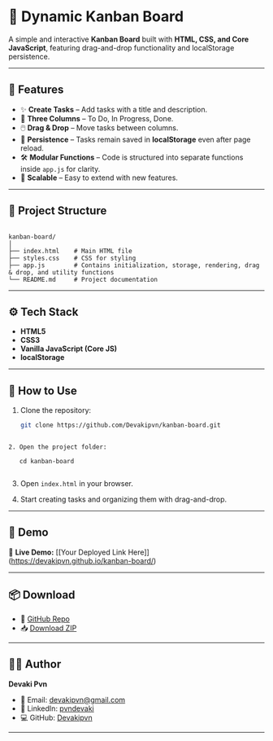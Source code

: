 
# 📝 Dynamic Kanban Board

A simple and interactive **Kanban Board** built with **HTML, CSS, and Core JavaScript**, featuring drag-and-drop functionality and localStorage persistence.  

---

## 🚀 Features

- ✨ **Create Tasks** – Add tasks with a title and description.  
- 📌 **Three Columns** – To Do, In Progress, Done.  
- 🖱️ **Drag & Drop** – Move tasks between columns.  
- 💾 **Persistence** – Tasks remain saved in **localStorage** even after page reload.  
- 🛠️ **Modular Functions** – Code is structured into separate functions inside `app.js` for clarity.  
- 🔄 **Scalable** – Easy to extend with new features.  

---

## 📂 Project Structure

```

kanban-board/
│
├── index.html    # Main HTML file
├── styles.css    # CSS for styling
├── app.js        # Contains initialization, storage, rendering, drag & drop, and utility functions
└── README.md     # Project documentation

````

---

## ⚙️ Tech Stack

- **HTML5**
- **CSS3**
- **Vanilla JavaScript (Core JS)**
- **localStorage**

---

## 📖 How to Use

1. Clone the repository:  
   ```bash
   git clone https://github.com/Devakipvn/kanban-board.git
   
````

2. Open the project folder:

   cd kanban-board
   
````

3. Open `index.html` in your browser.

4. Start creating tasks and organizing them with drag-and-drop.

---

## 🎥 Demo

🔗 **Live Demo:** [\[Your Deployed Link Here]](https://devakipvn.github.io/kanban-board/)

---

## 📦 Download

* 🔗 [GitHub Repo](https://github.com/Devakipvn/kanban-board)
* 📥 [Download ZIP](https://github.com/Devakipvn/kanban-board/archive/refs/heads/main.zip)

---

## 🧑‍💻 Author

**Devaki Pvn**

* 📧 Email: [devakipvn@gmail.com](mailto:devakipvn@gmail.com)
* 💼 LinkedIn: [pvndevaki](https://www.linkedin.com/in/pvndevaki)
* 💻 GitHub: [Devakipvn](https://github.com/Devakipvn)

---

